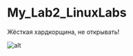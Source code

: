 # My_Lab2_LinuxLabs
Жёсткая хардкорщина, не открывать!

![alt](https://media.discordapp.net/attachments/640880040300642332/791230604955090954/2_5420618708919780782-1.gif)
